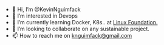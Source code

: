 - 👋 Hi, I’m @KevinNguimfack
- 👀 I’m interested in Devops
- 🌱 I’m currently learning Docker, K8s.. at [Linux Foundation.](https://www.linuxfoundation.org/)
- 💞️ I’m looking to collaborate on  any sustainable project.
- 📫 How to reach me on knguimfack@gmail.com

<!---
KevinNguimfack/KevinNguimfack is a ✨ special ✨ repository because its `README.md` (this file) appears on your GitHub profile.
You can click the Preview link to take a look at your changes.
--->
